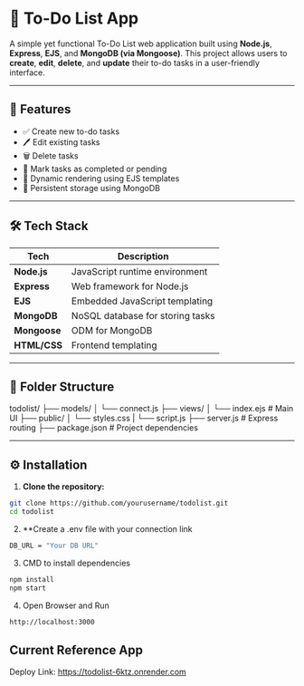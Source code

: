 # 📝 To-Do List App

A simple yet functional To-Do List web application built using **Node.js**, **Express**, **EJS**, and **MongoDB (via Mongoose)**. This project allows users to **create**, **edit**, **delete**, and **update** their to-do tasks in a user-friendly interface.

---

## 📌 Features

- ✅ Create new to-do tasks
- 🖊️ Edit existing tasks
- 🗑️ Delete tasks
- 🔄 Mark tasks as completed or pending
- 📅 Dynamic rendering using EJS templates
- 💾 Persistent storage using MongoDB

---

## 🛠️ Tech Stack

| Tech       | Description                        |
|------------|------------------------------------|
| **Node.js** | JavaScript runtime environment     |
| **Express** | Web framework for Node.js          |
| **EJS**     | Embedded JavaScript templating     |
| **MongoDB** | NoSQL database for storing tasks   |
| **Mongoose**| ODM for MongoDB                    |
| **HTML/CSS**| Frontend templating                |

---

## 📂 Folder Structure

todolist/
├── models/
│ └── connect.js 
├── views/
│ └── index.ejs # Main UI
├── public/
│ └── styles.css
| └── script.js 
├── server.js # Express routing
├── package.json # Project dependencies


---

## ⚙️ Installation

1. **Clone the repository:**

```bash
git clone https://github.com/yourusername/todolist.git
cd todolist
```
2. **Create a .env file with your connection link

```bash
DB_URL = "Your DB URL"
```
3. CMD to install dependencies
   
```bash
npm install
npm start
```
4. Open Browser and Run

```bash
http://localhost:3000
```

## Current Reference App
Deploy Link: https://todolist-6ktz.onrender.com
